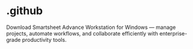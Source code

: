 # .github
Download Smartsheet Advance Workstation for Windows — manage projects, automate workflows, and collaborate efficiently with enterprise-grade productivity tools.
